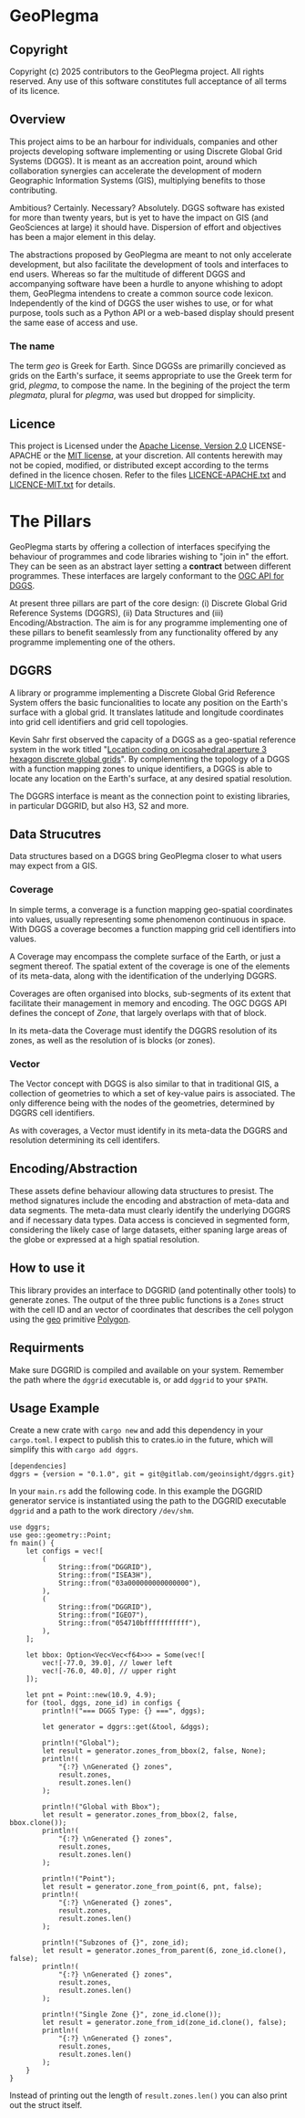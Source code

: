 GeoPlegma
===========

Copyright
---------
Copyright (c) 2025 contributors to the GeoPlegma project. All rights reserved. Any use of this software constitutes full acceptance of all terms of its licence.

Overview
--------

This project aims to be an harbour for individuals, companies and other projects developing software implementing or using Discrete Global Grid Systems (DGGS). It is meant as an accreation point, around which collaboration synergies can accelerate the development of modern Geographic Information Systems (GIS), multiplying benefits to those contributing.

Ambitious? Certainly. Necessary? Absolutely. DGGS software has existed for more than twenty years, but is yet to have the impact on GIS (and GeoSciences at large) it should have. Dispersion of effort and objectives has been a major element in this delay.

The abstractions proposed by GeoPlegma are meant to not only accelerate development, but also facilitate the development of tools and interfaces to end users. Whereas so far the multitude of different DGGS and accompanying software have been a hurdle to anyone whishing to adopt them, GeoPlegma intendens to create a common source code lexicon. Independently of the kind of DGGS the user wishes to use, or for what purpose, tools such as a Python API or a web-based display should present the same ease of access and use.

### The name

The term *geo* is Greek for Earth. Since DGGSs are primarilly concieved as grids on the Earth's surface, it seems appropriate to use the Greek term for grid, *plegma*, to compose the name. In the begining of the project the term *plegmata*, plural for *plegma*, was used but dropped for simplicity. 

Licence
-------

This project is Licensed under the [Apache License, Version 2.0](http://www.apache.org/licenses/LICENSE-2.0) LICENSE-APACHE or the [MIT license](http://opensource.org/licenses/MIT), at your discretion. All contents herewith  may not be copied, modified, or distributed except according to the terms defined in the licence chosen. Refer to the files [LICENCE-APACHE.txt](LICENCE-APACHE.txt) and [LICENCE-MIT.txt](LICENCE-MIT.txt) for details.

The Pillars
===========

GeoPlegma starts by offering a collection of interfaces specifying the behaviour of programmes and code libraries wishing to "join in" the effort. They can be seen as an abstract layer setting a **contract** between different programmes. These interfaces are largely conformant to the [OGC API for DGGS](https://ogcapi.ogc.org/dggs/).

At present three pillars are part of the core design: (i) Discrete Global Grid Reference Systems (DGGRS), (ii) Data Structures and (iii) Encoding/Abstraction. The aim is for any programme implementing one of these pillars to benefit seamlessly from any functionality offered by any programme implementing one of the others.

DGGRS
-----

A library or programme implementing a Discrete Global Grid Reference System offers the basic funcionalities to locate any position on the Earth's surface with a global grid. It translates latitude and longitude coordinates into grid cell identifiers and grid cell topologies. 

Kevin Sahr first observed the capacity of a DGGS as a geo-spatial reference system in the work titled "[Location coding on icosahedral aperture 3 hexagon discrete global grids](https://doi.org/10.1016/j.compenvurbsys.2007.11.005)". By complementing the topology of a DGGS with a function mapping zones to unique identifiers, a DGGS is able to locate any location on the Earth's surface, at any desired spatial resolution.

The DGGRS interface is meant as the connection point to existing libraries, in particular DGGRID, but also H3, S2 and more.

Data Strucutres
---------------

Data structures based on a DGGS bring GeoPlegma closer to what users may expect from a GIS.

### Coverage

In simple terms, a converage is a function mapping geo-spatial coordinates into values, usually representing some phenomenon continuous in space. With DGGS a coverage becomes a function mapping grid cell identifiers into values. 

A Coverage may encompass the complete surface of the Earth, or just a segment thereof. The spatial extent of the coverage is one of the elements of its meta-data, along with the identification of the underlying DGGRS.

Coverages are often organised into blocks, sub-segments of its extent that facilitate their management in memory and encoding. The OGC DGGS API defines the concept of *Zone*, that largely overlaps with that of block.

In its meta-data the Coverage must identify the DGGRS resolution of its zones, as well as the resolution of is blocks (or zones).

### Vector

The Vector concept with DGGS is also similar to that in traditional GIS, a collection of geometries to which a set of key-value pairs is associated. The only difference being with the nodes of the geometries, determined by DGGRS cell identifiers.

As with coverages, a Vector must identify in its meta-data the DGGRS and resolution determining its cell identifers.

Encoding/Abstraction
--------------------

These assets define behaviour allowing data structures to presist. The method signatures include the encoding and abstraction of meta-data and data segments. The meta-data must clearly identify the underlying DGGRS and if necessary data types. Data access is concieved in segmented form, considering the likely case of large datasets, either spaning large areas of the globe or expressed at a high spatial resolution.  

How to use it
-------------

This library provides an interface to DGGRID (and potentinally other tools) to generate zones. The output of the three public functions is a `Zones` struct with the cell ID and an vector of coordinates that describes the cell polygon using the [geo](https://github.com/georust/geo) primitive [Polygon](https://docs.rs/geo/latest/geo/geometry/struct.Polygon.html).

## Requirments

Make sure DGGRID is compiled and available on your system. Remember the path where the `dggrid` executable is, or add `dggrid` to your `$PATH`.

## Usage Example

Create a new crate with `cargo new` and add this dependency in your `cargo.toml`. I expect to publish this to crates.io in the future, which will simplify this with `cargo add dggrs`.
````
[dependencies]
dggrs = {version = "0.1.0", git = git@gitlab.com/geoinsight/dggrs.git}
````

In your `main.rs` add the following code. In this example the DGGRID generator service is instantiated using the path to the DGGRID executable `dggrid` and a path to the work directory `/dev/shm`. 

````
use dggrs;
use geo::geometry::Point;
fn main() {
    let configs = vec![
        (
            String::from("DGGRID"),
            String::from("ISEA3H"),
            String::from("03a000000000000000"),
        ),
        (
            String::from("DGGRID"),
            String::from("IGEO7"),
            String::from("054710bfffffffffff"),
        ),
    ];

    let bbox: Option<Vec<Vec<f64>>> = Some(vec![
        vec![-77.0, 39.0], // lower left
        vec![-76.0, 40.0], // upper right
    ]);

    let pnt = Point::new(10.9, 4.9);
    for (tool, dggs, zone_id) in configs {
        println!("=== DGGS Type: {} ===", dggs);

        let generator = dggrs::get(&tool, &dggs);

        println!("Global");
        let result = generator.zones_from_bbox(2, false, None);
        println!(
            "{:?} \nGenerated {} zones",
            result.zones,
            result.zones.len()
        );

        println!("Global with Bbox");
        let result = generator.zones_from_bbox(2, false, bbox.clone());
        println!(
            "{:?} \nGenerated {} zones",
            result.zones,
            result.zones.len()
        );

        println!("Point");
        let result = generator.zone_from_point(6, pnt, false);
        println!(
            "{:?} \nGenerated {} zones",
            result.zones,
            result.zones.len()
        );

        println!("Subzones of {}", zone_id);
        let result = generator.zones_from_parent(6, zone_id.clone(), false);
        println!(
            "{:?} \nGenerated {} zones",
            result.zones,
            result.zones.len()
        );

        println!("Single Zone {}", zone_id.clone());
        let result = generator.zone_from_id(zone_id.clone(), false);
        println!(
            "{:?} \nGenerated {} zones",
            result.zones,
            result.zones.len()
        );
    }
}
````

Instead of printing out the length of `result.zones.len()` you can also print out the struct itself.

